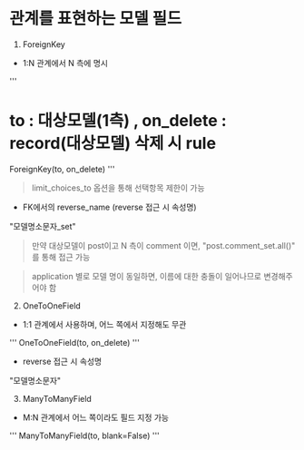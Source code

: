 # 관계를 표현하는 모델 필드

1. ForeignKey

* 1:N 관계에서 N 측에 명시

'''
# to : 대상모델(1측) , on_delete : record(대상모델) 삭제 시 rule 
ForeignKey(to, on_delete)
'''

> limit_choices_to 옵션을 통해 선택항목 제한이 가능

* FK에서의 reverse_name (reverse 접근 시 속성명)

"모델명소문자_set"

> 만약 대상모델이 post이고 N 측이 comment 이면, "post.comment_set.all()" 를 통해 접근 가능

> application 별로 모델 명이 동일하면, 이름에 대한 충돌이 일어나므로 변경해주어야 함

2. OneToOneField

* 1:1 관계에서 사용하며, 어느 쪽에서 지정해도 무관

'''
OneToOneField(to, on_delete)
'''

* reverse 접근 시 속성명

"모델명소문자"

3. ManyToManyField

* M:N 관계에서 어느 쪽이라도 필드 지정 가능

'''
ManyToManyField(to, blank=False)
'''





